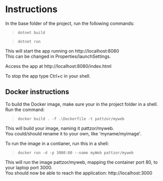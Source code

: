 # Instructions 

In the base folder of the project, run the following commands:  

>``dotnet build``   

>``dotnet run``   

This will start the app running on http://localhost:8080   
This can be changed in Properties/launchSettings.  

Access the app at http://localhost:8080/index.html   

To stop the app type Ctrl+c in your shell.  

## Docker instructions

To build the Docker image, make sure your in the project folder in a shell.   
Run the command:

>``docker build . -f .\Dockerfile -t pattzor/myweb``

This will build your image, naming it pattzor/myweb.  
You could/should rename it to your own, like 'myname/myimage'.   

To run the image in a contianer, run this in a shell:

>``docker run -d -p 3000:80 --name myWeb pattzor/myweb``   

This will run the image pattzor/myweb, mapping the container port 80, to your laptop port 3000.   
You should now be able to reach the application: http://localhost:3000   
